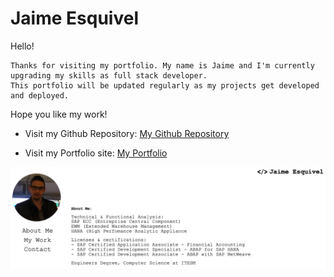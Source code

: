 # Jaime Esquivel 

Hello!
```
Thanks for visiting my portfolio. My name is Jaime and I'm currently upgrading my skills as full stack developer.
This portfolio will be updated regularly as my projects get developed and deployed.
```

Hope you like my work! 

- Visit my Github Repository:
[My Github Repository](https://github.com/jaime-a-esquivel-a)

- Visit my Portfolio site:
[My Portfolio](https://jaime-a-esquivel-a.github.io/Portfolio/Develop/index.html)

![](Develop/assets/images/PortfolioSiteScreen.png)
